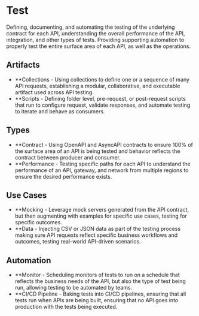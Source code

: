 # Test
Defining, documenting, and automating the testing of the underlying contract for each API, understanding the overall performance of the API, integration, and other types of tests. Providing supporting automation to properly test the entire surface area of each API, as well as the operations.

## Artifacts

- **Collections - Using collections to define one or a sequence of many API requests, establishing a modular, collaborative, and executable artifact used across API testing.
- **Scripts - Defining folder level, pre-request, or post-request scripts that run to configure request, validate responses, and automate testing to iterate and behave as consumers.

## Types

- **Contract - Using OpenAPI and AsyncAPI contracts to ensure 100% of the surface area of an API is being tested and behavior reflects the contract between producer and consumer.
- **Performance - Testing specific paths for each API to understand the performance of an API, gateway, and network from multiple regions to ensure the desired performance exists.

## Use Cases

- **Mocking - Leverage mock servers generated from the API contract, but then augmenting with examples for specific use cases, testing for specific outcomes.
- **Data - Injecting CSV or JSON data as part of the testing process making sure API requests reflect specific business workflows and outcomes, testing real-world API-driven scenarios.

## Automation

- **Monitor - Scheduling monitors of tests to run on a schedule that reflects the business needs of the API, but also the type of test being run, allowing testing to be automated by teams.
- **CI/CD Pipeline - Baking tests into CI/CD pipelines, ensuring that all tests run when APIs are being built, ensuring that no API goes into production with the tests being executed.

